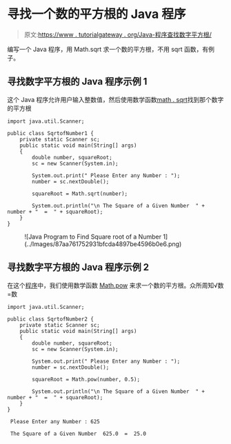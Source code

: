 # 寻找一个数的平方根的 Java 程序

> 原文:[https://www . tutorialgateway . org/Java-程序查找数字平方根/](https://www.tutorialgateway.org/java-program-to-find-square-root-of-a-number/)

编写一个 Java 程序，用 Math.sqrt 求一个数的平方根，不用 sqrt 函数，有例子。

## 寻找数字平方根的 Java 程序示例 1

这个 Java 程序允许用户输入整数值，然后使用数学函数[math . sqrt](https://www.tutorialgateway.org/java-sqrt-function/)找到那个数字的平方根

```
import java.util.Scanner;

public class SqrtofNumber1 {
	private static Scanner sc;
	public static void main(String[] args) 
	{
		double number, squareRoot;
		sc = new Scanner(System.in);

		System.out.print(" Please Enter any Number : ");
		number = sc.nextDouble();		

		squareRoot = Math.sqrt(number);

		System.out.println("\n The Square of a Given Number  " + number + "  =  " + squareRoot);
	}
}
```

<figure class="wp-block-image">![Java Program to Find Square root of a Number 1](../Images/87aa761752931bfcda4897be4596b0e6.png)</figure>

## 寻找数字平方根的 Java 程序示例 2

在这个[程序](https://www.tutorialgateway.org/learn-java-programs/)中，我们使用数学函数 [Math.pow](https://www.tutorialgateway.org/java-pow-function/) 来求一个数的平方根。众所周知√数=数

```
import java.util.Scanner;

public class SqrtofNumber2 {
	private static Scanner sc;
	public static void main(String[] args) 
	{
		double number, squareRoot;
		sc = new Scanner(System.in);

		System.out.print(" Please Enter any Number : ");
		number = sc.nextDouble();		

		squareRoot = Math.pow(number, 0.5);

		System.out.println("\n The Square of a Given Number  " + number + "  =  " + squareRoot);
	}
}
```

```
 Please Enter any Number : 625

 The Square of a Given Number  625.0  =  25.0
```